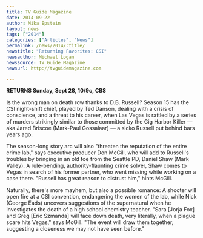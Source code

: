 ```yaml
---
title: TV Guide Magazine
date: 2014-09-22
author: Mika Epstein
layout: news
tags: ["2014"]
categories: ["Articles", "News"]
permalink: /news/2014/:title/
newstitle: "Returning Favorites: CSI"
newsauthor: Michael Logan  
newssource: TV Guide Magazine  
newsurl: http://tvguidemagazine.com  

---
```


**RETURNS Sunday, Sept 28, 10/9c, CBS**

**I**s the wrong man on death row thanks to D.B. Russell? Season 15 has the CSI night-shift chief, played by Ted Danson, dealing with a crisis of conscience, and a threat to his career, when Las Vegas is rattled by a series of murders strikingly similar to those committed by the Gig Harbor Killer &#8212; aka Jared Briscoe (Mark-Paul Gossalaar) &#8212; a sicko Russell put behind bars years ago.

The season-long story arc will also "threaten the reputation of the entire crime lab," says executive producer Don McGill, who will add to Russell's troubles by bringing in an old foe from the Seattle PD, Daniel Shaw (Mark Valley). A rule-bending, authority-flaunting crime solver, Shaw comes to Vegas in search of his former partner, who went missing while working on a case there. "Russell has great reason to distrust him," hints McGill.

Naturally, there's more mayhem, but also a possible romance: A shooter will open fire at a CSI convention, endangering the women of the lab, while Nick (George Eads) uncovers suggestions of the supernatural when he investigates the death of a high school chemistry teacher. "Sara [Jorja Fox] and Greg [Eric Szmanda] will face down death, very literally, when a plague scare hits Vegas," says McGill. "The event will draw them together, suggesting a closeness we may not have seen before."  
